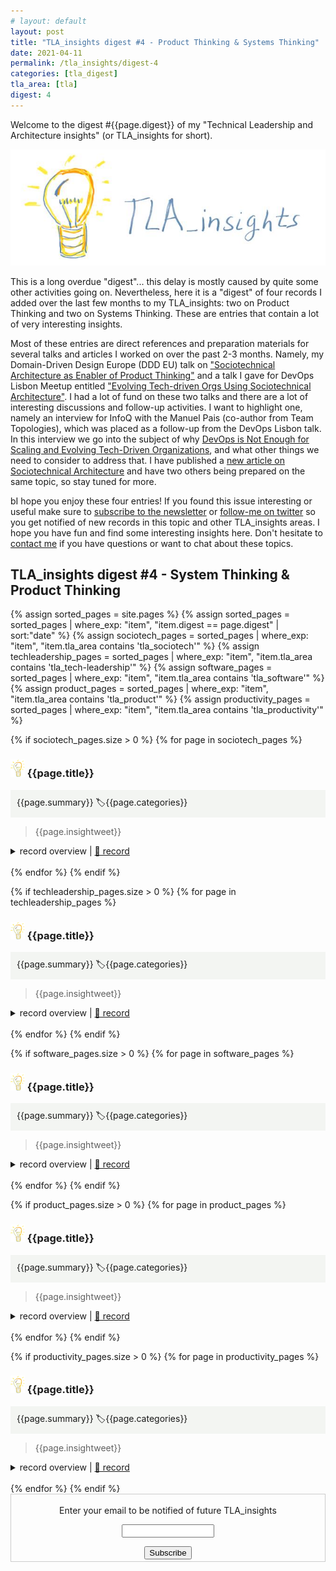 ```yaml
---
# layout: default
layout: post
title: "TLA_insights digest #4 - Product Thinking & Systems Thinking"
date: 2021-04-11
permalink: /tla_insights/digest-4
categories: [tla_digest]
tla_area: [tla]
digest: 4
---
```


Welcome to the digest #{{page.digest}} of my "Technical Leadership and Architecture insights" (or TLA_insights for short).

![light](/assets/tla_insights-text.png)

This is a long overdue "digest"... this delay is mostly caused by quite some other activities going on. Nevertheless, here it is a "digest" of four records I added over the last few months to my TLA_insights: two on Product Thinking and two on Systems Thinking. These are entries that contain a lot of very interesting insights.

Most of these entries are direct references and preparation materials for several talks and articles I worked on over the past 2-3 months. Namely, my Domain-Driven Design Europe (DDD EU) talk on ["Sociotechnical Architecture as Enabler of Product Thinking"](https://esilva.net/talks/#sociotechnical-dddeu_2021) and a talk I gave for DevOps Lisbon Meetup entitled ["Evolving Tech-driven Orgs Using Sociotechnical Architecture"](https://esilva.net/talks/#sociotechnical-devopslisbon_2021). I had a lot of fund on these two talks and there are a lot of interesting discussions and follow-up activities. I want to highlight one, namely an interview for InfoQ with the Manuel Pais (co-author from Team Topologies), which was placed as a follow-up from the DevOps Lisbon talk. In this interview we go into the subject of why [DevOps is Not Enough for Scaling and Evolving Tech-Driven Organizations](https://www.infoq.com/articles/devops-not-enough-scaling-tech-driven-organizations/), and what other things we need to consider to address that. I have published a [new article on Sociotechnical Architecture](https://esilva.net/articles/evolve_tech_orgs_using_sociotech) and have two others being prepared on the same topic, so stay tuned for more.

bI hope you enjoy these four entries! If you found this issue interesting or useful make sure to [subscribe to the newsletter](https://tinyletter.com/tla_insights) or [follow-me on twitter](https://twitter.com/emgsilva) so you get notified of new records in this topic and other TLA_insights areas. I hope you have fun and find some interesting insights here. Don't hesitate to [contact me](mailto:emgsilva@gmail.com) if you have questions or want to chat about these topics.

## <b>TLA_insights digest #4 - System Thinking & Product Thinking</b>

 {% assign sorted_pages = site.pages %}
 {% assign sorted_pages = sorted_pages | where_exp: "item", "item.digest == page.digest" | sort:"date" %}
 {% assign sociotech_pages = sorted_pages | where_exp: "item", "item.tla_area contains 'tla_sociotech'" %}
 {% assign techleadership_pages = sorted_pages | where_exp: "item", "item.tla_area contains 'tla_tech-leadership'" %}
 {% assign software_pages = sorted_pages | where_exp: "item", "item.tla_area contains 'tla_software'" %}
 {% assign product_pages = sorted_pages | where_exp: "item", "item.tla_area contains 'tla_product'" %}
 {% assign productivity_pages = sorted_pages | where_exp: "item", "item.tla_area contains 'tla_productivity'" %}

{% if sociotech_pages.size > 0 %}
{% for page in sociotech_pages %}
### ![light](/assets/light-bulb.png) {{page.title}}<br>
<div style="background-color: #f3f5f2 ; padding: 10px; border: 0px">
{{page.summary}} <span class="post-meta" > 🏷{{page.categories}}</span>
</div>

> {{page.insightweet}}

<details>
  <summary>record overview | <a href="{{ site.baseurl }}{{ page.url }}"> 🔗 record </a></summary>
  
  {{page.content}}
</details>
<br>
{% endfor %}
{% endif %}

{% if techleadership_pages.size > 0 %}
{% for page in techleadership_pages %}
### ![light](/assets/light-bulb.png) {{page.title}}<br>
<div style="background-color: #f3f5f2 ; padding: 10px; border: 0px">
{{page.summary}}  <span class="post-meta" > 🏷{{page.categories}}</span>
</div>

> {{page.insightweet}}

<details>
  <summary>record overview | <a href="{{ site.baseurl }}{{ page.url }}"> 🔗 record </a></summary>
  
  {{page.content}}
</details>
<br>
{% endfor %}
{% endif %}

{% if software_pages.size > 0 %}
{% for page in software_pages %}
### ![light](/assets/light-bulb.png) {{page.title}}<br>
<div style="background-color: #f3f5f2 ; padding: 10px; border: 0px">
{{page.summary}} <span class="post-meta" > 🏷{{page.categories}}</span>
</div>

> {{page.insightweet}}

<details>
  <summary>record overview | <a href="{{ site.baseurl }}{{ page.url }}"> 🔗 record </a></summary>
  
  {{page.content}}
</details>
<br>
{% endfor %}
{% endif %}

{% if product_pages.size > 0 %}
{% for page in product_pages %}
### ![light](/assets/light-bulb.png) {{page.title}}<br>
<div style="background-color: #f3f5f2 ; padding: 10px; border: 0px">
{{page.summary}} <span class="post-meta" > 🏷{{page.categories}}</span>
</div>

> {{page.insightweet}}

<details>
  <summary>record overview | <a href="{{ site.baseurl }}{{ page.url }}"> 🔗 record </a></summary>
  
  {{page.content}}
</details>
<br>
{% endfor %}
{% endif %}

{% if productivity_pages.size > 0 %}
{% for page in productivity_pages %}
### ![light](/assets/light-bulb.png) {{page.title}}<br>
<div style="background-color: #f3f5f2 ; padding: 10px; border: 0px">
{{page.summary}} <span class="post-meta" > 🏷{{page.categories}}</span>
</div>

> {{page.insightweet}}

<details>
  <summary>record overview | <a href="{{ site.baseurl }}{{ page.url }}"> 🔗 record </a></summary>
  
  {{page.content}}
</details>
<br>
{% endfor %}
{% endif %}

<form style="border:1px solid #ccc;padding:3px;text-align:center;" action="https://tinyletter.com/tla_insights"
    method="post" target="popupwindow"
    onsubmit="window.open('https://tinyletter.com/tla_insights', 'popupwindow', 'scrollbars=yes,width=800,height=600');return true">
    <p><label for="tlemail">Enter your email to be notified of future TLA_insights</label></p>
    <p><input type="text" style="width:140px" name="email" id="tlemail" /></p><input type="hidden" value="1"
      name="embed" /><input type="submit" value="Subscribe" />
</form>
